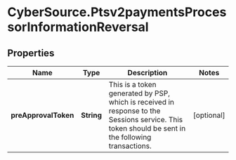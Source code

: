 # CyberSource.Ptsv2paymentsProcessorInformationReversal

## Properties
Name | Type | Description | Notes
------------ | ------------- | ------------- | -------------
**preApprovalToken** | **String** | This is a token generated by PSP, which is received in response to the Sessions service. This token should be sent in the following transactions. | [optional] 


